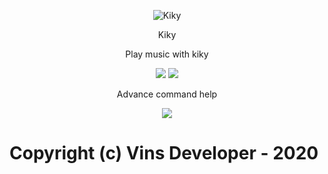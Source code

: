 <p align="center">
  <img src="https://cdn.discordapp.com/avatars/771007705103597610/7d559d192ee8085143bfbbf8c1a9db42.webp" alt="Kiky"/>
</p>
<p align="center">
  Kiky
 </p>

<p align="center">
  Play music with kiky
 </p>
<p align="center">
 <img src="https://cdn.discordapp.com/attachments/771738114518679582/772293432189386752/Screenshot_384.png"/>
 <img src="https://cdn.discordapp.com/attachments/771738114518679582/772294685817438218/Screenshot_386.png"/>
</p>

<p align="center">
  Advance command help
 </p>
<p align="center">
 <img src="https://cdn.discordapp.com/attachments/771738114518679582/772293881361727539/Screenshot_385.png"/>
</p>

# Copyright (c) Vins Developer - 2020

